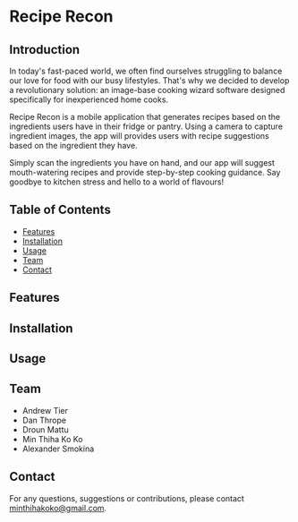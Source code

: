# Recipe Recon

## Introduction
In today's fast-paced world, we often find ourselves struggling to balance our love for food with our busy lifestyles. That's why we decided to develop a revolutionary solution: an image-base cooking wizard software designed specifically for inexperienced home cooks. 

Recipe Recon is a mobile application that generates recipes based on the ingredients users have in their fridge or pantry. Using a camera to capture ingredient images, the app will provides users with recipe suggestions based on the ingredient they have. 

Simply scan the ingredients you have on hand, and our app will suggest mouth-watering recipes and provide step-by-step cooking guidance. Say goodbye to kitchen stress and hello to a world of flavours!

## Table of Contents
- [Features](#features)
- [Installation](#installation)
- [Usage](#usage)
- [Team](#team)
- [Contact](#contact)


## Features

## Installation

## Usage

## Team
- Andrew Tier
- Dan Thrope
- Droun Mattu
- Min Thiha Ko Ko 
- Alexander Smokina


## Contact
For any questions, suggestions or contributions, please contact minthihakoko@gmail.com.

